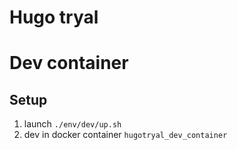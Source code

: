 # Hugo tryal

# Dev container

## Setup

1. launch `./env/dev/up.sh`
2. dev in docker container `hugotryal_dev_container`
